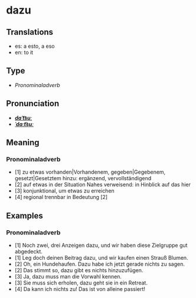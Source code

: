 # dazu
## Translations
- es: a esto, a eso
- en: to it
## Type
- _Pronominaladverb_
## Pronunciation
- **_[daˈt͡suː](https://commons.wikimedia.org/wiki/File:De-dazu.ogg)_**
- **_[ˈdaːt͡suː](https://commons.wikimedia.org/wiki/File:De-dazu.ogg)_**
## Meaning
### Pronominaladverb
- [1] zu etwas vorhanden|Vorhandenem, gegeben|Gegebenem, gesetzt|Gesetztem hinzu: ergänzend, vervollständigend
- [2] auf etwas in der Situation Nahes verweisend: in Hinblick auf das hier
- [3] konjunktional, um etwas zu erreichen
- [4] regional trennbar in Bedeutung [2]
## Examples
### Pronominaladverb
- [1] Noch zwei, drei Anzeigen dazu, und wir haben diese Zielgruppe gut abgedeckt.
- [1] Leg doch deinen Beitrag dazu, und wir kaufen einen Strauß Blumen.
- [2] Oh, ein Hundehaufen. Dazu habe ich jetzt gerade nichts zu sagen.
- [2] Das stimmt so, dazu gibt es nichts hinzuzufügen.
- [3] Ja, dazu muss man die Vorwahl kennen.
- [3] Sie muss sich erholen, dazu geht sie in ein Retreat.
- [4] Da kann ich nichts zu! Das ist von alleine passiert!
